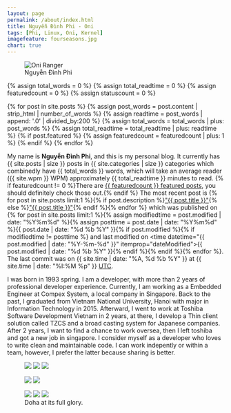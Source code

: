 ```yaml
---
layout: page
permalink: /about/index.html
title: Nguyễn Đình Phi - Oni
tags: [Phi, Linux, Oni, Kernel]
imagefeature: fourseasons.jpg
chart: true
---
```

<figure>
  <img src="{{ site.url }}/images/hmfaysal.jpg" alt="Oni Ranger">
  <figcaption>Nguyễn Đình Phi</figcaption>
</figure>

{% assign total_words = 0 %}
{% assign total_readtime = 0 %}
{% assign featuredcount = 0 %}
{% assign statuscount = 0 %}

{% for post in site.posts %}
    {% assign post_words = post.content | strip_html | number_of_words %}
    {% assign readtime = post_words | append: '.0' | divided_by:200 %}
    {% assign total_words = total_words | plus: post_words %}
    {% assign total_readtime = total_readtime | plus: readtime %}
    {% if post.featured %}
    {% assign featuredcount = featuredcount | plus: 1 %}
    {% endif %}
{% endfor %}


My name is **Nguyễn Đình Phi**, and this is my personal blog. It currently has {{ site.posts | size }} posts in {{ site.categories | size }} categories which combinedly have {{ total_words }} words, which will take an average reader ({{ site.wpm }} WPM) approximately <span class="time">{{ total_readtime }}</span> minutes to read. {% if featuredcount != 0 %}There are <a href="{{ site.url }}/featured">{{ featuredcount }} featured posts</a>, you should definitely check those out.{% endif %} The most recent post is {% for post in site.posts limit:1 %}{% if post.description %}<a href="{{ site.url }}{{ post.url }}" title="{{ post.description }}">"{{ post.title }}"</a>{% else %}<a href="{{ site.url }}{{ post.url }}" title="{{ post.description }}" title="Read more about {{ post.title }}">"{{ post.title }}"</a>{% endif %}{% endfor %} which was published on {% for post in site.posts limit:1 %}{% assign modifiedtime = post.modified | date: "%Y%m%d" %}{% assign posttime = post.date | date: "%Y%m%d" %}<time datetime="{{ post.date | date_to_xmlschema }}" class="post-time">{{ post.date | date: "%d %b %Y" }}</time>{% if post.modified %}{% if modifiedtime != posttime %} and last modified on <time datetime="{{ post.modified | date: "%Y-%m-%d" }}" itemprop="dateModified">{{ post.modified | date: "%d %b %Y" }}</time>{% endif %}{% endif %}{% endfor %}. The last commit was on {{ site.time | date: "%A, %d %b %Y" }} at {{ site.time | date: "%I:%M %p" }} [UTC](http://en.wikipedia.org/wiki/Coordinated_Universal_Time "Temps Universel Coordonné").

I was born in 1993 spring. I am a developer, with more than 2 years of professional developer experience. Currently, I am working as a Embedded Engineer at Compex System, a local company in Singapore. Back to the past, I graduated from Vietnam National University, Hanoi with major in Information Technology in 2015. Afterward, I went to work at Toshiba Software Development Vietnam in 2 years, at there, I develop a Thin client solution called TZCS and a broad casting system for Japanese companies. After 2 years, I want to find a chance to work oversea, then I left toshiba and got a new job in singapore. I consider myself as a developer who loves to write clean and maintainable code. I can work indepently or within a team, however, I prefer the latter because sharing is better.

<figure class="third">
	<a href="{{ site.url }}/images/about/1.JPG"><img src="{{ site.url }}/images/about/1.JPG"></a>
	<a href="{{ site.url }}/images/about/2.JPG"><img src="{{ site.url }}/images/about/2.JPG"></a>
	<a href="{{ site.url }}/images/about/3.JPG"><img src="{{ site.url }}/images/about/3.JPG"></a>
</figure>
<figure class="half">
	<a href="{{ site.url }}/images/about/4.JPG"><img src="{{ site.url }}/images/about/4.JPG"></a>
	<a href="{{ site.url }}/images/about/5.JPG"><img src="{{ site.url }}/images/about/5.JPG"></a>
</figure>
<figure class="third">
	<a href="{{ site.url }}/images/about/6.JPG"><img src="{{ site.url }}/images/about/6.JPG"></a>
	<a href="{{ site.url }}/images/about/7.JPG"><img src="{{ site.url }}/images/about/7.JPG"></a>
	<a href="{{ site.url }}/images/about/8.JPG"><img src="{{ site.url }}/images/about/8.JPG"></a>
	<figcaption>Doha at its full glory.</figcaption>
</figure>